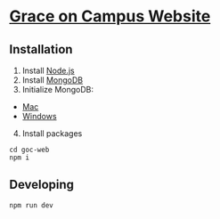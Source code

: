 # [Grace on Campus Website](https://graceoncampus.org)

## Installation

1. Install [Node.js](https://nodejs.org/en/download/)
2. Install [MongoDB](https://www.mongodb.com/download-center?jmp=nav#community)
3. Initialize MongoDB:
 * [Mac](https://docs.mongodb.com/manual/tutorial/install-mongodb-on-os-x/#run-mongodb)
 * [Windows](https://docs.mongodb.com/manual/tutorial/install-mongodb-on-os-x/#run-mongodb)
4. Install packages
```shell
cd goc-web
npm i
```

## Developing
```shell
npm run dev
```

